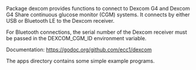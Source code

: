 Package dexcom provides functions to connect to Dexcom G4 and
Dexcom G4 Share continuous glucose monitor (CGM) systems.
It connects by either USB or Bluetooth LE to the Dexcom receiver.

For Bluetooth connections, the serial number of the Dexcom receiver
must be passed in the DEXCOM_CGM_ID environment variable.

Documentation: <https://godoc.org/github.com/ecc1/dexcom>

The apps directory contains some simple example programs.
